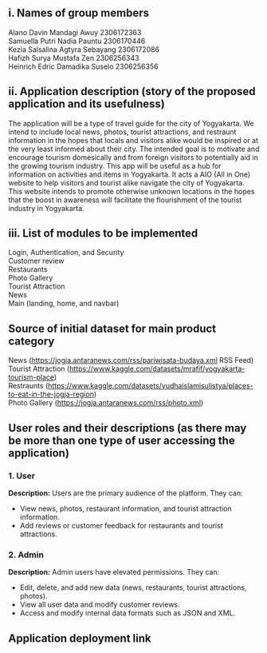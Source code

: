 <h2><b>i. Names of group members</b></h2>
Alano Davin Mandagi Awuy 2306172363
<br>
Samuella Putri Nadia Pauntu 2306170446
<br>
Kezia Salsalina Agtyra Sebayang 2306172086
<br>
Hafizh Surya Mustafa Zen 2306256343
<br>
Heinrich Edric Damadika Suselo 2306256356


<h2><b>ii. Application description (story of the proposed application and its usefulness)</b></h2>
The application will be a type of travel guide for the city of Yogyakarta. We intend to include local news, photos, tourist attractions, and restraunt information in the hopes that locals and visitors alike would be inspired or at the very least informed about their city. The intended goal is to motivate and encourage tourism domesically and from foreign visitors to potentially aid in the growing tourism industry. This app will be useful as a hub for information on activities and items in Yogyakarta. It acts a AIO (All in One) website to help visitors and tourist alike navigate the city of Yogyakarta. This website intends to promote otherwise unknown locations in the hopes that the boost in awareness will facilitate the flourishment of the tourist industry in Yogyakarta.

<h2><b>iii. List of modules to be implemented</b></h2>
Login, Authentication, and Security
<br>
Customer review
<br>
Restaurants
<br>
Photo Gallery
<br> 
Tourist Attraction
<br>
News 
<br>
Main (landing, home, and navbar)

<h2><b>Source of initial dataset for main product category</b></h2>

News (https://jogja.antaranews.com/rss/pariwisata-budaya.xml RSS Feed)
<br>
Tourist Attraction (https://www.kaggle.com/datasets/mrafif/yogyakarta-tourism-place)
<br>
Restraunts (https://www.kaggle.com/datasets/yudhaislamisulistya/places-to-eat-in-the-jogja-region)
<br>
Photo Gallery (https://jogja.antaranews.com/rss/photo.xml)

<h2><b>User roles and their descriptions (as there may be more than one type of user accessing the application)</b></h2>
<h3>1. <b>User</b></h3>
<p>
    <b>Description:</b> Users are the primary audience of the platform. They can:
    <ul>
        <li>View news, photos, restaurant information, and tourist attraction information.</li>
        <li>Add reviews or customer feedback for restaurants and tourist attractions.</li>
    </ul>
</p>
<h3>2. <b>Admin</b></h3>
<p>
    <b>Description:</b> Admin users have elevated permissions. They can:
    <ul>
        <li>Edit, delete, and add new data (news, restaurants, tourist attractions, photos).</li>
        <li>View all user data and modify customer reviews.</li>
        <li>Access and modify internal data formats such as JSON and XML.</li>
    </ul>
</p>


<h2><b>Application deployment link</b></h2>
